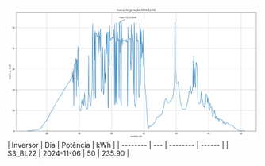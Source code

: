 ![My Image](06_11_2024-S3_BL22.png)
| Inversor | Dia | Potência | kWh    |
| -------- | --- | -------- | ------ |
| S3_BL22       | 2024-11-06  | 50       | 235.90 |